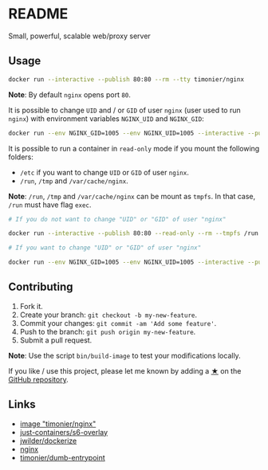 # README

Small, powerful, scalable web/proxy server

## Usage

```sh
docker run --interactive --publish 80:80 --rm --tty timonier/nginx
```

__Note__: By default `nginx` opens port `80`.

It is possible to change `UID` and / or `GID` of user `nginx` (user used to run `nginx`) with environment variables `NGINX_UID` and `NGINX_GID`:

```sh
docker run --env NGINX_GID=1005 --env NGINX_UID=1005 --interactive --publish 80:80 --rm --tty timonier/nginx
```

It is possible to run a container in `read-only` mode if you mount the following folders:
* `/etc` if you want to change `UID` or `GID` of user `nginx`.
* `/run`, `/tmp` and `/var/cache/nginx`.

__Note__: `/run`, `/tmp` and `/var/cache/nginx` can be mount as `tmpfs`. In that case, `/run` must have flag `exec`.

```sh
# If you do not want to change "UID" or "GID" of user "nginx"

docker run --interactive --publish 80:80 --read-only --rm --tmpfs /run:exec --tmpfs /tmp --tmpfs /var/cache/nginx --tty timonier/nginx

# If you want to change "UID" or "GID" of user "nginx"

docker run --env NGINX_GID=1005 --env NGINX_UID=1005 --interactive --publish 80:80 --read-only --rm --tmpfs /run:exec --tmpfs /tmp --tmpfs /var/cache/nginx --tty --volume /etc timonier/nginx
```

## Contributing

1. Fork it.
2. Create your branch: `git checkout -b my-new-feature`.
3. Commit your changes: `git commit -am 'Add some feature'`.
4. Push to the branch: `git push origin my-new-feature`.
5. Submit a pull request.

__Note__: Use the script `bin/build-image` to test your modifications locally.

If you like / use this project, please let me known by adding a [★](https://help.github.com/articles/about-stars/) on the [GitHub repository](https://github.com/timonier/nginx).

## Links

* [image "timonier/nginx"](https://hub.docker.com/r/timonier/nginx/)
* [just-containers/s6-overlay](https://github.com/just-containers/s6-overlay)
* [jwilder/dockerize](https://github.com/jwilder/dockerize)
* [nginx](https://nginx.org/)
* [timonier/dumb-entrypoint](https://github.com/timonier/dumb-entrypoint)
